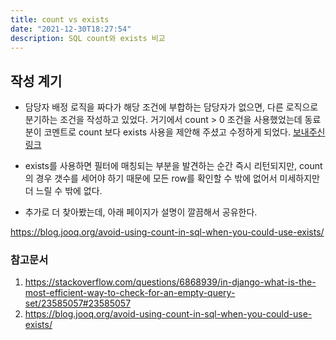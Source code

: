 ```yaml
---
title: count vs exists
date: "2021-12-30T18:27:54"
description: SQL count와 exists 비교
---
```


## 작성 계기

- 담당자 배정 로직을 짜다가 해당 조건에 부합하는 담당자가 없으면, 다른 로직으로 분기하는 조건을 작성하고 있었다.
거기에서 count > 0 조건을 사용했었는데 동료분이 코멘트로 count 보다 exists 사용을 제안해 주셨고 수정하게 되었다. 
<a href="https://stackoverflow.com/questions/6868939/in-django-what-is-the-most-efficient-way-to-check-for-an-empty-query-set/23585057#23585057" target="_blank">보내주신 링크</a>

- exists를 사용하면 필터에 매칭되는 부분을 발견하는 순간 즉시 리턴되지만, count의 경우 갯수를 세어야 하기 때문에 모든 row를 확인할 수 밖에 없어서 미세하지만 더 느릴 수 밖에 없다.

- 추가로 더 찾아봤는데, 아래 페이지가 설명이 깔끔해서 공유한다.

https://blog.jooq.org/avoid-using-count-in-sql-when-you-could-use-exists/


### 참고문서

1. https://stackoverflow.com/questions/6868939/in-django-what-is-the-most-efficient-way-to-check-for-an-empty-query-set/23585057#23585057
2. https://blog.jooq.org/avoid-using-count-in-sql-when-you-could-use-exists/

